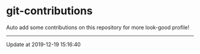 # git-contributions

Auto add some contributions on this repository for more look-good profile!

---

Update at 2019-12-19 15:16:40
